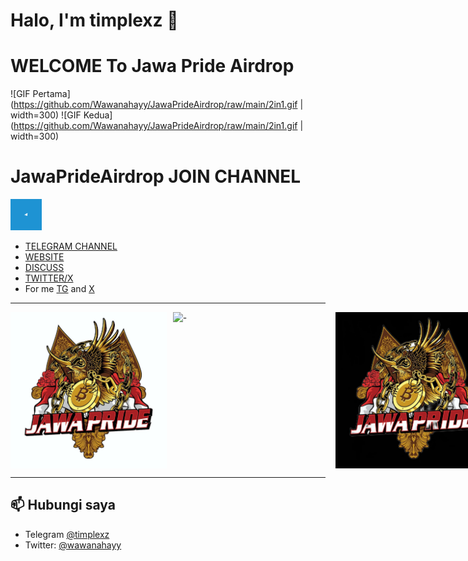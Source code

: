 # Halo, I'm timplexz 👋


# WELCOME To Jawa Pride Airdrop
![GIF Pertama](https://github.com/Wawanahayy/JawaPrideAirdrop/raw/main/2in1.gif | width=300) 
![GIF Kedua](https://github.com/Wawanahayy/JawaPrideAirdrop/raw/main/2in1.gif | width=300)

# JawaPrideAirdrop JOIN CHANNEL 
<img src="https://github.com/Wawanahayy/Autonomys-Network-/blob/main/telegram.gif" alt="JOIN MY CHANNEL" width="50" height="50">

- [TELEGRAM CHANNEL](https://t.me/AirdropJP_JawaPride)
- [WEBSITE](https://linktr.ee/Jawa_Pride_ID)
- [DISCUSS](https://t.me/AirdropJPdiskusi)
- [TWITTER/X](https://x.com/JAWAPRIDE_ID)
- For me [TG](https://t.me/timplexzz) and [X](https://t.me/timplexzz)

- - - - - - - - -

<div style="display: flex; gap: 10px;">
  <img src="https://github.com/Wawanahayy/Autonomys-Network-/blob/main/photo.jpg" alt="-" width="250" height="250">
  <img src="https://github.com/Wawanahayy/Autonomys-Network-/blob/main/2in1.gif" alt="-" width="250" height="250">
  <img src="https://github.com/Wawanahayy/Autonomys-Network-/blob/main/photo1.jpg" alt="-" width="250" height="250">
</div>

- - - - - - - - -


## 📫 Hubungi saya
- Telegram [@timplexz](t.me://timplexz)
- Twitter: [@wawanahayy](https://twitter.com/wawanahayy)


